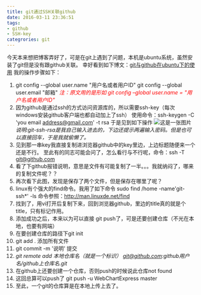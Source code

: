 ```yaml
---
title: git通过SSH关联github
date: 2016-03-11 23:36:51
tags:
- github
- SSH-key
categrories: git
---
```

今天本来想把博客弄好了，可是在git上遇到了问题，本机是ubuntu系统，虽然安装了git但是没有跟github关联。
幸好看到如下博文：[git与github在ubuntu下的使用](http://www.cnblogs.com/cocowool/archive/2010/10/19/1855616.html "小狼的世界")
我的操作步骤如下：
1.	git config --global user.name  "用户名或者用户ID"
	git config --global user.email  "邮箱"
	*<font color='red'>注：原文用的是形如 git config –global user.name = "用户名或者用户ID"</font>*
2.	因为github是通过ssh的方式访问资源库的，所以需要ssh-key（每次windows安装github客户端也都自动加上了ssh）
	使用命令：ssh-keygen -C 'you email address@gmail.com' -t rsa
	于是见到如下操作
![这是一张图片](/images/ubuntu-20160312.png "ssh-key命令截图")
	*说明:git-ssh-rsa是我自己输入进去的，下边还提示两遍输入密码。但是也可以直接回车，于是我就偷懒了。*
3.	见到那一串key我直接复制进浏览器github中的key里边，上边标题随便来一个还是不行。
	至此有的同志可能会问了，怎么看行与不行呢，命令：ssh -T git@github.com
4.	看了下github报错说明，意思是文件有可能复制了一半。。。我就纳闷了，哪来的复制文件呢？？
5.	再次看下此图，发现是保存了两个文件，但是保存在哪里了呢？
6.	linux有个强大的find命令。我用了如下命令 sudo find /home -name'git-ssh*' -ls
	命令参照：<http://man.linuxde.net/find>
7.	找到了，用vi打开后复制下来，回到浏览器github，里边的title真的就是个title，只有标记作用。
8.	添加成功之后，本来以为可以直接 git push了，可是还要创建仓库（不光在本地，也要有网端）
9.	在要创建仓库的路径下git init
10.	git add .		添加所有文件
11.	git commit -m '说明'		提交 
12.	*git remote add 本地仓库名（就是一个标识） git@github.com:github用户名/github上仓库名.git*
13.	在github上还要创建一个仓库，否则push的时候说此仓库not found
14.	这回总算可以push了	git push -u WebChartExpress master
15.	至此，一个git的仓库算是在本地上传上去了。

